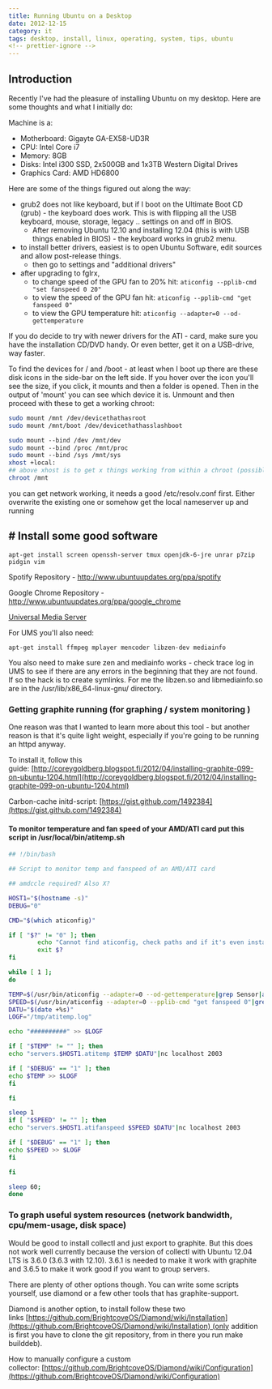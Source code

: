 ```yaml
---
title: Running Ubuntu on a Desktop
date: 2012-12-15
category: it
tags: desktop, install, linux, operating, system, tips, ubuntu
<!-- prettier-ignore -->
---
```


## Introduction

Recently I've had the pleasure of installing Ubuntu on my desktop. Here are some
thoughts and what I initially do:

Machine is a:

- Motherboard: Gigayte GA-EX58-UD3R
- CPU: Intel Core i7
- Memory: 8GB
- Disks: Intel i300 SSD, 2x500GB and 1x3TB Western Digital Drives
- Graphics Card: AMD HD6800

Here are some of the things figured out along the way:

- grub2 does not like keyboard, but if I boot on the Ultimate Boot CD (grub) -
  the keyboard does work. This is with flipping all the USB keyboard, mouse,
  storage, legacy .. settings on and off in BIOS.
  - After removing Ubuntu 12.10 and installing 12.04 (this is with USB things
    enabled in BIOS) - the keyboard works in grub2 menu.
- to install better drivers, easiest is to open Ubuntu Software, edit sources
  and allow post-release things.
  - then go to settings and "additional drivers"
- after upgrading to fglrx,
  - to change speed of the GPU fan to 20% hit:
    `aticonfig --pplib-cmd "set fanspeed 0 20"`
  - to view the speed of the GPU fan hit:
    `aticonfig --pplib-cmd "get fanspeed 0"`
  - to view the GPU temperature hit: `aticonfig --adapter=0 --od-gettemperature`

If you do decide to try with newer drivers for the ATI - card, make sure you
have the installation CD/DVD handy. Or even better, get it on a USB-drive, way
faster.

To find the devices for / and /boot - at least when I boot up there are these
disk icons in the side-bar on the left side. If you hover over the icon you'll
see the size, if you click, it mounts and then a folder is opened. Then in the
output of 'mount' you can see which device it is. Unmount and then proceed with
these to get a working chroot:

```bash
sudo mount /mnt /dev/devicethathasroot
sudo mount /mnt/boot /dev/devicethathasslashboot

sudo mount ‐‐bind /dev /mnt/dev
sudo mount ‐‐bind /proc /mnt/proc
sudo mount ‐‐bind /sys /mnt/sys
xhost +local:
## above xhost is to get x things working from within a chroot (possibly unsafe?)
chroot /mnt
```

you can get network working, it needs a good /etc/resolv.conf first. Either
overwrite the existing one or somehow get the local nameserver up and running

## # Install some good software

`apt-get install screen openssh-server tmux openjdk-6-jre unrar p7zip pidgin vim`

Spotify Repository - <http://www.ubuntuupdates.org/ppa/spotify>

Google Chrome Repository - <http://www.ubuntuupdates.org/ppa/google_chrome>

[Universal Media Server](http://www.universalmediaserver.com/ "fork of ps3 media server")

For UMS you'll also need:

`apt-get install ffmpeg mplayer mencoder libzen-dev mediainfo`

You also need to make sure zen and mediainfo works - check trace log in UMS to
see if there are any errors in the beginning that they are not found. If so the
hack is to create symlinks. For me the libzen.so and libmediainfo.so are in the
/usr/lib/x86_64-linux-gnu/ directory.

### Getting graphite running (for graphing / system monitoring )

One reason was that I wanted to learn more about this tool - but another reason
is that it's quite light weight, especially if you're going to be running an
httpd anyway.

To install it, follow this
guide: [http://coreygoldberg.blogspot.fi/2012/04/installing-graphite-099-on-ubuntu-1204.html](http://coreygoldberg.blogspot.fi/2012/04/installing-graphite-099-on-ubuntu-1204.html)

Carbon-cache
initd-script: [https://gist.github.com/1492384](https://gist.github.com/1492384)

#### To monitor temperature and fan speed of your AMD/ATI card put this script in /usr/local/bin/atitemp.sh

```bash
## !/bin/bash

## Script to monitor temp and fanspeed of an AMD/ATI card

## amdccle required? Also X?

HOST1="$(hostname -s)"
DEBUG="0"

CMD="$(which aticonfig)"

if [ "$?" != "0" ]; then
        echo "Cannot find aticonfig, check paths and if it's even installed."
        exit $?
fi

while [ 1 ];
do

TEMP=$(/usr/bin/aticonfig --adapter=0 --od-gettemperature|grep Sensor|awk '{print $5}'|sed -e 's/\.00//')
SPEED=$(/usr/bin/aticonfig --adapter=0 --pplib-cmd "get fanspeed 0"|grep Result|awk '{print $4}'|tr -d "%")
DATU="$(date +%s)"
LOGF="/tmp/atitemp.log"

echo "##########" >> $LOGF

if [ "$TEMP" != "" ]; then
echo "servers.$HOST1.atitemp $TEMP $DATU"|nc localhost 2003

if [ "$DEBUG" == "1" ]; then
echo $TEMP >> $LOGF
fi

fi

sleep 1
if [ "$SPEED" != "" ]; then
echo "servers.$HOST1.atifanspeed $SPEED $DATU"|nc localhost 2003

if [ "$DEBUG" == "1" ]; then
echo $SPEED >> $LOGF
fi

fi

sleep 60;
done
```

### To graph useful system resources (network bandwidth, cpu/mem-usage, disk space)

Would be good to install collectl and just export to graphite. But this does not
work well currently because the version of collectl with Ubuntu 12.04 LTS is
3.6.0 (3.6.3 with 12.10). 3.6.1 is needed to make it work with graphite and
3.6.5 to make it work good if you want to group servers.

There are plenty of other options though. You can write some scripts yourself,
use diamond or a few other tools that has graphite-support.

Diamond is another option, to install follow these two
links [https://github.com/BrightcoveOS/Diamond/wiki/Installation](https://github.com/BrightcoveOS/Diamond/wiki/Installation) (only
addition is first you have to clone the git repository, from in there you run
make builddeb).

How to manually configure a custom
collector: [https://github.com/BrightcoveOS/Diamond/wiki/Configuration](https://github.com/BrightcoveOS/Diamond/wiki/Configuration)
